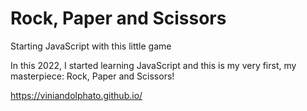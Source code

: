 # Rock, Paper and Scissors
Starting JavaScript with this little game

In this 2022, I started learning JavaScript and this is my very first, my masterpiece: Rock, Paper and Scissors!

<a href="https://viniandolphato.github.io/">https://viniandolphato.github.io/</a>
